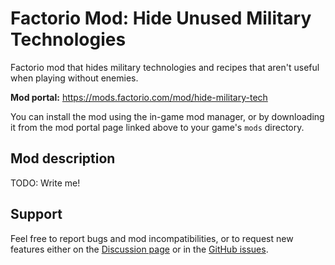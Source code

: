 # Factorio Mod: Hide Unused Military Technologies

Factorio mod that hides military technologies and recipes that aren't useful when playing without enemies. 

**Mod portal:** https://mods.factorio.com/mod/hide-military-tech

You can install the mod using the in-game mod manager, or by downloading it from the mod portal page linked above to your game's `mods` directory.


## Mod description

TODO: Write me!

## Support

Feel free to report bugs and mod incompatibilities, or to request new features either on the [Discussion page](https://mods.factorio.com/mod/hide-military-tech/discussion) or in the [GitHub issues](https://github.com/binaryDiv/factorio-hide-military-tech).
